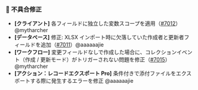 ### 🐛 不具合修正

* **[クライアント]** 各フィールドに独立した変数スコープを適用（[#7012](https://github.com/nocobase/nocobase/pull/7012)）@mytharcher
* **[データベース]** 修正: XLSX インポート時に欠落していた作成者と更新者フィールドを追加（[#7011](https://github.com/nocobase/nocobase/pull/7011)）@aaaaaajie
* **[ワークフロー]** 変更フィールドなしで作成した場合に、コレクションイベント（作成 / 更新モード）がトリガーされない問題を修正（[#7015](https://github.com/nocobase/nocobase/pull/7015)）@mytharcher
* **[アクション：レコードエクスポート Pro]** 条件付きで添付ファイルをエクスポートする際に発生するエラーを修正 @aaaaaajie
